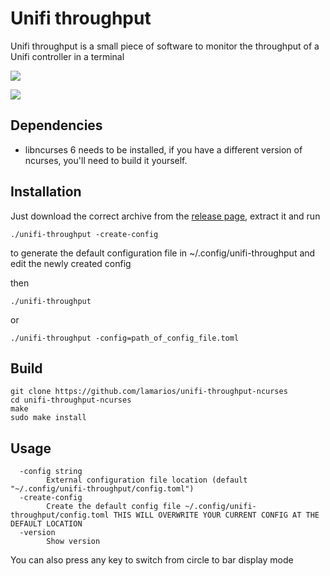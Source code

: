 # Unifi throughput

Unifi throughput is a small piece of software to monitor the throughput of a Unifi controller in a terminal


![](https://i.imgur.com/GwyhKLg.png?raw=true)

![](https://i.imgur.com/U0PnujC.png?raw=true)

## Dependencies
- libncurses 6 needs to be installed, if you have a different version of ncurses, you'll need to build it yourself.

## Installation

Just download the correct archive from the [release page](https://github.com/lamarios/unifi-throughput-ncurses/releases/latest), extract it and run
```
./unifi-throughput -create-config
```
to generate the default configuration file in ~/.config/unifi-throughput and edit the newly created config

then 
```
./unifi-throughput
```
or
```
./unifi-throughput -config=path_of_config_file.toml
```

## Build

```shell
git clone https://github.com/lamarios/unifi-throughput-ncurses
cd unifi-throughput-ncurses
make
sudo make install
```

## Usage

```
  -config string
    	External configuration file location (default "~/.config/unifi-throughput/config.toml")
  -create-config
    	Create the default config file ~/.config/unifi-throughput/config.toml THIS WILL OVERWRITE YOUR CURRENT CONFIG AT THE DEFAULT LOCATION
  -version
    	Show version

```

You can also press any key to switch from circle to bar display mode
